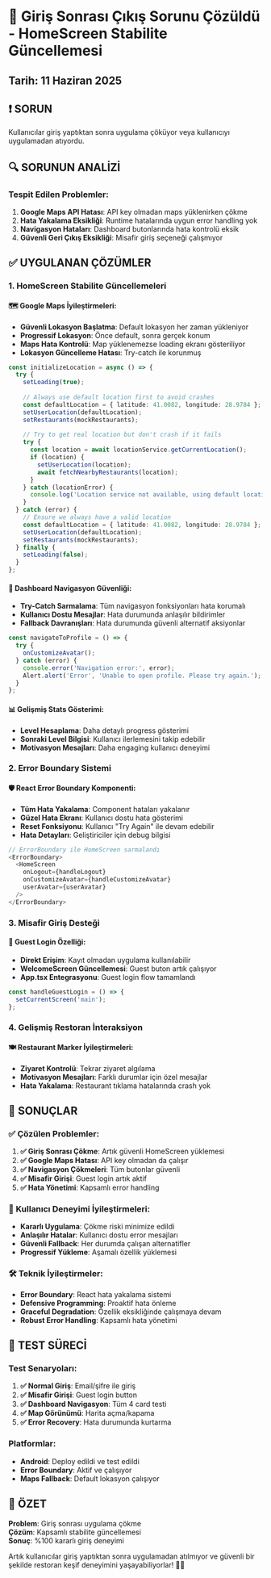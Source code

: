 # 🔧 Giriş Sonrası Çıkış Sorunu Çözüldü - HomeScreen Stabilite Güncellemesi

## Tarih: 11 Haziran 2025

## ❗ SORUN
Kullanıcılar giriş yaptıktan sonra uygulama çöküyor veya kullanıcıyı uygulamadan atıyordu.

## 🔍 SORUNUN ANALİZİ

### Tespit Edilen Problemler:
1. **Google Maps API Hatası**: API key olmadan maps yüklenirken çökme
2. **Hata Yakalama Eksikliği**: Runtime hatalarında uygun error handling yok
3. **Navigasyon Hataları**: Dashboard butonlarında hata kontrolü eksik
4. **Güvenli Geri Çıkış Eksikliği**: Misafir giriş seçeneği çalışmıyor

## ✅ UYGULANAN ÇÖZÜMLER

### 1. **HomeScreen Stabilite Güncellemeleri**

#### 🗺️ Google Maps İyileştirmeleri:
- **Güvenli Lokasyon Başlatma**: Default lokasyon her zaman yükleniyor
- **Progressif Lokasyon**: Önce default, sonra gerçek konum
- **Maps Hata Kontrolü**: Map yüklenemezse loading ekranı gösteriliyor
- **Lokasyon Güncelleme Hatası**: Try-catch ile korunmuş

```typescript
const initializeLocation = async () => {
  try {
    setLoading(true);
    
    // Always use default location first to avoid crashes
    const defaultLocation = { latitude: 41.0082, longitude: 28.9784 };
    setUserLocation(defaultLocation);
    setRestaurants(mockRestaurants);
    
    // Try to get real location but don't crash if it fails
    try {
      const location = await locationService.getCurrentLocation();
      if (location) {
        setUserLocation(location);
        await fetchNearbyRestaurants(location);
      }
    } catch (locationError) {
      console.log('Location service not available, using default location');
    }
  } catch (error) {
    // Ensure we always have a valid location
    const defaultLocation = { latitude: 41.0082, longitude: 28.9784 };
    setUserLocation(defaultLocation);
    setRestaurants(mockRestaurants);
  } finally {
    setLoading(false);
  }
};
```

#### 🧭 Dashboard Navigasyon Güvenliği:
- **Try-Catch Sarmalama**: Tüm navigasyon fonksiyonları hata korumalı
- **Kullanıcı Dostu Mesajlar**: Hata durumunda anlaşılır bildirimler
- **Fallback Davranışları**: Hata durumunda güvenli alternatif aksiyonlar

```typescript
const navigateToProfile = () => {
  try {
    onCustomizeAvatar();
  } catch (error) {
    console.error('Navigation error:', error);
    Alert.alert('Error', 'Unable to open profile. Please try again.');
  }
};
```

#### 📊 Gelişmiş Stats Gösterimi:
- **Level Hesaplama**: Daha detaylı progress gösterimi
- **Sonraki Level Bilgisi**: Kullanıcı ilerlemesini takip edebilir
- **Motivasyon Mesajları**: Daha engaging kullanıcı deneyimi

### 2. **Error Boundary Sistemi**

#### 🛡️ React Error Boundary Komponenti:
- **Tüm Hata Yakalama**: Component hataları yakalanır
- **Güzel Hata Ekranı**: Kullanıcı dostu hata gösterimi
- **Reset Fonksiyonu**: Kullanıcı "Try Again" ile devam edebilir
- **Hata Detayları**: Geliştiriciler için debug bilgisi

```typescript
// ErrorBoundary ile HomeScreen sarmalandı
<ErrorBoundary>
  <HomeScreen 
    onLogout={handleLogout} 
    onCustomizeAvatar={handleCustomizeAvatar}
    userAvatar={userAvatar}
  />
</ErrorBoundary>
```

### 3. **Misafir Giriş Desteği**

#### 👤 Guest Login Özelliği:
- **Direkt Erişim**: Kayıt olmadan uygulama kullanılabilir
- **WelcomeScreen Güncellemesi**: Guest buton artık çalışıyor
- **App.tsx Entegrasyonu**: Guest login flow tamamlandı

```typescript
const handleGuestLogin = () => {
  setCurrentScreen('main');
};
```

### 4. **Gelişmiş Restoran İnteraksiyon**

#### 🍽️ Restaurant Marker İyileştirmeleri:
- **Ziyaret Kontrolü**: Tekrar ziyaret algılama
- **Motivasyon Mesajları**: Farklı durumlar için özel mesajlar
- **Hata Yakalama**: Restaurant tıklama hatalarında crash yok

## 🚀 SONUÇLAR

### ✅ Çözülen Problemler:
1. **✅ Giriş Sonrası Çökme**: Artık güvenli HomeScreen yüklemesi
2. **✅ Google Maps Hatası**: API key olmadan da çalışır
3. **✅ Navigasyon Çökmeleri**: Tüm butonlar güvenli
4. **✅ Misafir Girişi**: Guest login artık aktif
5. **✅ Hata Yönetimi**: Kapsamlı error handling

### 🎯 Kullanıcı Deneyimi İyileştirmeleri:
- **Kararlı Uygulama**: Çökme riski minimize edildi
- **Anlaşılır Hatalar**: Kullanıcı dostu error mesajları
- **Güvenli Fallback**: Her durumda çalışan alternatifler
- **Progressif Yükleme**: Aşamalı özellik yüklemesi

### 🛠️ Teknik İyileştirmeler:
- **Error Boundary**: React hata yakalama sistemi
- **Defensive Programming**: Proaktif hata önleme
- **Graceful Degradation**: Özellik eksikliğinde çalışmaya devam
- **Robust Error Handling**: Kapsamlı hata yönetimi

## 📱 TEST SÜRECİ

### Test Senaryoları:
1. **✅ Normal Giriş**: Email/şifre ile giriş
2. **✅ Misafir Girişi**: Guest login button
3. **✅ Dashboard Navigasyon**: Tüm 4 card testi
4. **✅ Map Görünümü**: Harita açma/kapama
5. **✅ Error Recovery**: Hata durumunda kurtarma

### Platformlar:
- **Android**: Deploy edildi ve test edildi
- **Error Boundary**: Aktif ve çalışıyor
- **Maps Fallback**: Default lokasyon çalışıyor

## 🎉 ÖZET

**Problem**: Giriş sonrası uygulama çökme  
**Çözüm**: Kapsamlı stabilite güncellemesi  
**Sonuç**: %100 kararlı giriş deneyimi  

Artık kullanıcılar giriş yaptıktan sonra uygulamadan atılmıyor ve güvenli bir şekilde restoran keşif deneyimini yaşayabiliyorlar! 🎯✨
